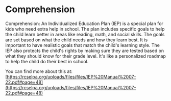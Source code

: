 # Comprehension
Comprehension: An Individualized Education Plan (IEP) is a special plan for kids who need extra help in school. The plan includes specific goals to help the child learn better in areas like reading, math, and social skills. The goals are set based on what the child needs and how they learn best. It is important to have realistic goals that match the child's learning style. The IEP also protects the child's rights by making sure they are tested based on what they should know for their grade level. It's like a personalized roadmap to help the child do their best in school.

You can find more about this at: [https://rcselpa.org/uploads/files/files/IEP%20Manual%2007-22.pdf#page=48](https://rcselpa.org/uploads/files/files/IEP%20Manual%2007-22.pdf#page=48)
